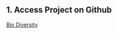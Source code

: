 ## 1. Access Project on Github
[Bio Diversity](https://github.com/CallMeDonut/Bio-Diversity-Project)


```


